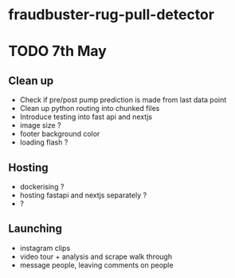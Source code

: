 # fraudbuster-rug-pull-detector

# TODO 7th May


## Clean up 
- Check if pre/post pump prediction is made from last data point 
- Clean up python routing into chunked files
- Introduce testing into fast api and nextjs
- image size ? 
- footer background color
- loading flash ? 


## Hosting 
- dockerising ? 
- hosting fastapi and nextjs separately ? 
- ? 

## Launching 
- instagram clips 
- video tour + analysis and scrape walk through 
- message people, leaving comments on people

